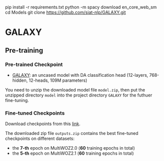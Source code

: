 pip install -r requirements.txt
python -m spacy download en_core_web_sm
cd Models
git clone https://github.com/siat-nlp/GALAXY.git
<!-- wget --no-check-certificate 'https://drive.google.com/uc?export=download&id=18NPZQ6SH9Q0nFZenf_hNyuJTyT9IFAjL' -O 'model.zip'
unzip model.zip -->
<!-- ### Data Preparation
Download data from this [link](https://drive.google.com/file/d/1oi1w_zNH-GAMfav6slVXIF1usALHJJNQ/view?usp=sharing). 

The downloaded zip file `data.zip` contains pre-training corpora and four TOD benchmark datasets: MultiWOZ2.0, MultiWOZ2.1, In-Car Assistant and CamRest, which have already been processed. You need to put the unzipped directory `data` into the project directory `GALAXY` for the subsequent training. -->


# GALAXY
## Pre-training

### Pre-trained Checkpoint
- [GALAXY](https://drive.google.com/file/d/18NPZQ6SH9Q0nFZenf_hNyuJTyT9IFAjL/view?usp=sharing): an uncased model with DA classification head (12-layers, 768-hidden, 12-heads, 109M parameters)

You need to unzip the downloaded model file `model.zip`, then put the unzipped directory `model` into the project directory `GALAXY` for the futhuer fine-tuning.

### Fine-tuned Checkpoints
Download checkpoints from this [link](https://drive.google.com/file/d/1JerSwvLzes6b-igQ7lPCTIrh6IvrTMK6/view?usp=sharing). 

The downloaded zip file `outputs.zip` contains the best fine-tuned checkpoints on different datasets: 
- the **7-th** epoch on MultiWOZ2.0 (**60** training epochs in total)
- the **5-th** epoch on MultiWOZ2.1 (**60** training epochs in total)

